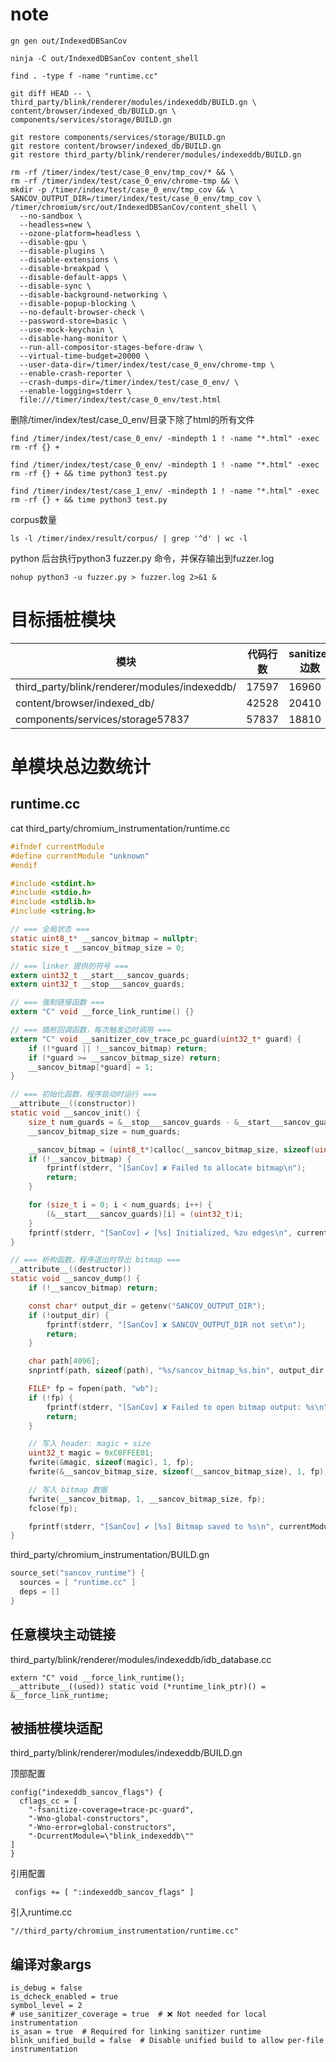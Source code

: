 # note

```
gn gen out/IndexedDBSanCov
```

```
ninja -C out/IndexedDBSanCov content_shell
```

```
find . -type f -name "runtime.cc"
```



```
git diff HEAD -- \
third_party/blink/renderer/modules/indexeddb/BUILD.gn \
content/browser/indexed_db/BUILD.gn \
components/services/storage/BUILD.gn
```

```
git restore components/services/storage/BUILD.gn
git restore content/browser/indexed_db/BUILD.gn
git restore third_party/blink/renderer/modules/indexeddb/BUILD.gn
```



```
rm -rf /timer/index/test/case_0_env/tmp_cov/* && \
rm -rf /timer/index/test/case_0_env/chrome-tmp && \
mkdir -p /timer/index/test/case_0_env/tmp_cov && \
SANCOV_OUTPUT_DIR=/timer/index/test/case_0_env/tmp_cov \
/timer/chromium/src/out/IndexedDBSanCov/content_shell \
  --no-sandbox \
  --headless=new \
  --ozone-platform=headless \
  --disable-gpu \
  --disable-plugins \
  --disable-extensions \
  --disable-breakpad \
  --disable-default-apps \
  --disable-sync \
  --disable-background-networking \
  --disable-popup-blocking \
  --no-default-browser-check \
  --password-store=basic \
  --use-mock-keychain \
  --disable-hang-monitor \
  --run-all-compositor-stages-before-draw \
  --virtual-time-budget=20000 \
  --user-data-dir=/timer/index/test/case_0_env/chrome-tmp \
  --enable-crash-reporter \
  --crash-dumps-dir=/timer/index/test/case_0_env/ \
  --enable-logging=stderr \
  file:///timer/index/test/case_0_env/test.html

```



删除/timer/index/test/case_0_env/目录下除了html的所有文件

```
find /timer/index/test/case_0_env/ -mindepth 1 ! -name "*.html" -exec rm -rf {} +
```

```
find /timer/index/test/case_0_env/ -mindepth 1 ! -name "*.html" -exec rm -rf {} + && time python3 test.py

find /timer/index/test/case_1_env/ -mindepth 1 ! -name "*.html" -exec rm -rf {} + && time python3 test.py
```

corpus数量

```
ls -l /timer/index/result/corpus/ | grep '^d' | wc -l
```



python 后台执行python3 fuzzer.py 命令，并保存输出到fuzzer.log

```
nohup python3 -u fuzzer.py > fuzzer.log 2>&1 &
```



# 目标插桩模块

| 模块                                          | 代码行数 | sanitizer边数 |
| --------------------------------------------- | -------- | ------------- |
| third_party/blink/renderer/modules/indexeddb/ | 17597    | 16960         |
| content/browser/indexed_db/                   | 42528    | 20410         |
| components/services/storage57837              | 57837    | 18810         |





# 单模块总边数统计

## runtime.cc

cat third_party/chromium_instrumentation/runtime.cc

```c
#ifndef currentModule
#define currentModule "unknown"
#endif

#include <stdint.h>
#include <stdio.h>
#include <stdlib.h>
#include <string.h>

// === 全局状态 ===
static uint8_t* __sancov_bitmap = nullptr;
static size_t __sancov_bitmap_size = 0;

// === linker 提供的符号 ===
extern uint32_t __start___sancov_guards;
extern uint32_t __stop___sancov_guards;

// === 强制链接函数 ===
extern "C" void __force_link_runtime() {}

// === 插桩回调函数，每次触发边时调用 ===
extern "C" void __sanitizer_cov_trace_pc_guard(uint32_t* guard) {
    if (!*guard || !__sancov_bitmap) return;
    if (*guard >= __sancov_bitmap_size) return;
    __sancov_bitmap[*guard] = 1;
}

// === 初始化函数，程序启动时运行 ===
__attribute__((constructor))
static void __sancov_init() {
    size_t num_guards = &__stop___sancov_guards - &__start___sancov_guards;
    __sancov_bitmap_size = num_guards;

    __sancov_bitmap = (uint8_t*)calloc(__sancov_bitmap_size, sizeof(uint8_t));
    if (!__sancov_bitmap) {
        fprintf(stderr, "[SanCov] ✘ Failed to allocate bitmap\n");
        return;
    }

    for (size_t i = 0; i < num_guards; i++) {
        (&__start___sancov_guards)[i] = (uint32_t)i;
    }
    fprintf(stderr, "[SanCov] ✔ [%s] Initialized, %zu edges\n", currentModule, num_guards);
}

// === 析构函数，程序退出时导出 bitmap ===
__attribute__((destructor))
static void __sancov_dump() {
    if (!__sancov_bitmap) return;

    const char* output_dir = getenv("SANCOV_OUTPUT_DIR");
    if (!output_dir) {
        fprintf(stderr, "[SanCov] ✘ SANCOV_OUTPUT_DIR not set\n");
        return;
    }

    char path[4096];
    snprintf(path, sizeof(path), "%s/sancov_bitmap_%s.bin", output_dir, currentModule);

    FILE* fp = fopen(path, "wb");
    if (!fp) {
        fprintf(stderr, "[SanCov] ✘ Failed to open bitmap output: %s\n", path);
        return;
    }

    // 写入 header: magic + size
    uint32_t magic = 0xC0FFEE01;
    fwrite(&magic, sizeof(magic), 1, fp);
    fwrite(&__sancov_bitmap_size, sizeof(__sancov_bitmap_size), 1, fp);

    // 写入 bitmap 数据
    fwrite(__sancov_bitmap, 1, __sancov_bitmap_size, fp);
    fclose(fp);

    fprintf(stderr, "[SanCov] ✔ [%s] Bitmap saved to %s\n", currentModule, path);
}
```

third_party/chromium_instrumentation/BUILD.gn

```c
source_set("sancov_runtime") {
  sources = [ "runtime.cc" ]
  deps = []
}
```



## 任意模块主动链接

third_party/blink/renderer/modules/indexeddb/idb_database.cc

```
extern "C" void __force_link_runtime();
__attribute__((used)) static void (*runtime_link_ptr)() = &__force_link_runtime;
```



## 被插桩模块适配

third_party/blink/renderer/modules/indexeddb/BUILD.gn

顶部配置

```shell
config("indexeddb_sancov_flags") {
  cflags_cc = [
    "-fsanitize-coverage=trace-pc-guard",
    "-Wno-global-constructors",
    "-Wno-error=global-constructors",
    "-DcurrentModule=\"blink_indexeddb\""
]
}
```

引用配置

```
 configs += [ ":indexeddb_sancov_flags" ]
```

引入runtime.cc

```
"//third_party/chromium_instrumentation/runtime.cc"
```



## 编译对象args

```
is_debug = false
is_dcheck_enabled = true
symbol_level = 2
# use_sanitizer_coverage = true  # ❌ Not needed for local instrumentation
is_asan = true  # Required for linking sanitizer runtime
blink_unified_build = false  # Disable unified build to allow per-file instrumentation
```

